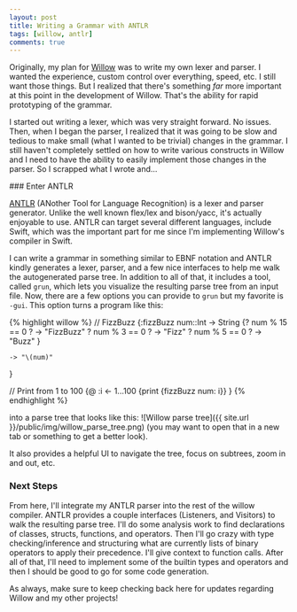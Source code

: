```yaml
---
layout: post
title: Writing a Grammar with ANTLR
tags: [willow, antlr]
comments: true
---
```


Originally, my plan for [Willow](http://github.com/michaelkent94/willow) was to write my own lexer and parser.
I wanted the experience, custom control over everything, speed, etc. I still want those things.
But I realized that there's something *far* more important at this point in the development of Willow. That's the
ability for rapid prototyping of the grammar.

I started out writing a lexer, which was very straight forward. No issues. Then, when I began the parser,
I realized that it was going to be slow and tedious to make small (what I wanted to be trivial) changes in the grammar.
I still haven't completely settled on how to write various constructs in Willow and I need to have the ability to easily
implement those changes in the parser. So I scrapped what I wrote and...
<div id="excerpt-end"></div>
### Enter ANTLR

[ANTLR](http://www.antlr.org) (ANother Tool for Language Recognition) is a lexer and parser generator. Unlike the
well known flex/lex and bison/yacc, it's actually enjoyable to use. ANTLR can target several different languages, include Swift,
which was the important part for me since I'm implementing Willow's compiler in Swift.

I can write a grammar in something similar to EBNF notation and ANTLR kindly generates a lexer, parser, and a few nice
interfaces to help me walk the autogenerated parse tree. In addition to all of that, it includes a tool, called `grun`,
which lets you visualize the resulting parse tree from an input file. Now, there are a few options you can provide to `grun`
but my favorite is `-gui`. This option turns a program like this:

{% highlight willow %}
// FizzBuzz
{:fizzBuzz num::Int -> String
    {? num % 15 == 0 ?
        -> "FizzBuzz"
     ? num % 3 == 0 ?
        -> "Fizz"
     ? num % 5 == 0 ?
        -> "Buzz"
    }

    -> "\(num)"
}

// Print from 1 to 100
{@ :i <- 1...100
    {print {fizzBuzz num: i}}
}
{% endhighlight %}

into a parse tree that looks like this:
![Willow parse tree]({{ site.url }}/public/img/willow_parse_tree.png)
(you may want to open that in a new tab or something to get a better look).

It also provides a helpful UI to navigate the tree, focus on subtrees, zoom in and out, etc.

### Next Steps

From here, I'll integrate my ANTLR parser into the rest of the willow compiler. ANTLR provides a couple interfaces (Listeners, and Visitors)
to walk the resulting parse tree. I'll do some analysis work to find declarations of classes, structs, functions, and operators. Then I'll go
crazy with type checking/inference and structuring what are currently lists of binary operators to apply their precedence. I'll give context
to function calls. After all of that, I'll need to implement some of the builtin types and operators and then I should be good to go for some
code generation.

As always, make sure to keep checking back here for updates regarding Willow and my other projects!

